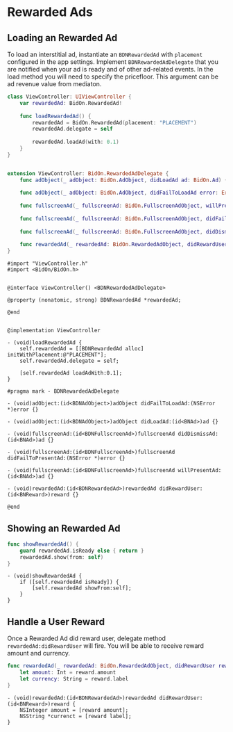 # Rewarded Ads

## Loading an Rewarded Ad

To load an interstitial ad, instantiate an `BDNRewardedAd` with `placement` configured in the app settings. Implement `BDNRewardedAdDelegate` that you are notified when your ad is ready and of other ad-related events. In the load method you will need to specify the pricefloor. This argument can be ad revenue value from mediaton.

```swift
class ViewController: UIViewController {
    var rewardedAd: BidOn.RewardedAd!
    
    func loadRewardedAd() {
        rewardedAd = BidOn.RewardedAd(placement: "PLACEMENT")
        rewardedAd.delegate = self
        
        rewardedAd.loadAd(with: 0.1)
    }
}


extension ViewController: BidOn.RewardedAdDelegate {
    func adObject(_ adObject: BidOn.AdObject, didLoadAd ad: BidOn.Ad) {}
    
    func adObject(_ adObject: BidOn.AdObject, didFailToLoadAd error: Error) {}
    
    func fullscreenAd(_ fullscreenAd: BidOn.FullscreenAdObject, willPresentAd ad: BidOn.Ad) {}
    
    func fullscreenAd(_ fullscreenAd: BidOn.FullscreenAdObject, didFailToPresentAd error: Error) {}
    
    func fullscreenAd(_ fullscreenAd: BidOn.FullscreenAdObject, didDismissAd ad: BidOn.Ad) {}
    
    func rewardedAd(_ rewardedAd: BidOn.RewardedAdObject, didRewardUser reward: BidOn.Reward) {}
}
```

```obj-c
#import "ViewController.h"
#import <BidOn/BidOn.h>


@interface ViewController() <BDNRewardedAdDelegate>

@property (nonatomic, strong) BDNRewardedAd *rewardedAd;

@end


@implementation ViewController

- (void)loadRewardedAd {
    self.rewardedAd = [[BDNRewardedAd alloc] initWithPlacement:@"PLACEMENT"];
    self.rewardedAd.delegate = self;

    [self.rewardedAd loadAdWith:0.1];
}

#pragma mark - BDNRewardedAdDelegate

- (void)adObject:(id<BDNAdObject>)adObject didFailToLoadAd:(NSError *)error {}

- (void)adObject:(id<BDNAdObject>)adObject didLoadAd:(id<BNAd>)ad {}

- (void)fullscreenAd:(id<BDNFullscreenAd>)fullscreenAd didDismissAd:(id<BNAd>)ad {}

- (void)fullscreenAd:(id<BDNFullscreenAd>)fullscreenAd didFailToPresentAd:(NSError *)error {}

- (void)fullscreenAd:(id<BDNFullscreenAd>)fullscreenAd willPresentAd:(id<BNAd>)ad {}

- (void)rewardedAd:(id<BDNRewardedAd>)rewardedAd didRewardUser:(id<BNReward>)reward {}

@end
```

## Showing an Rewarded Ad

```swift
func showRewardedAd() {
    guard rewardedAd.isReady else { return }
    rewardedAd.show(from: self)
}
```

```obj-c
- (void)showRewardedAd {
    if ([self.rewardedAd isReady]) {
        [self.rewardedAd showFrom:self];
    }
}
```

## Handle a User Reward

Once a Rewarded Ad did reward user, delegate method `rewardedAd:didRewardUser` will fire. You will be able to receive reward amount and currency.

```swift
func rewardedAd(_ rewardedAd: BidOn.RewardedAdObject, didRewardUser reward: BidOn.Reward) {
    let amount: Int = reward.amount
    let currency: String = reward.label
} 
```

```obj-c
- (void)rewardedAd:(id<BDNRewardedAd>)rewardedAd didRewardUser:(id<BNReward>)reward {
    NSInteger amount = [reward amount];
    NSString *currenct = [reward label];
}
```
